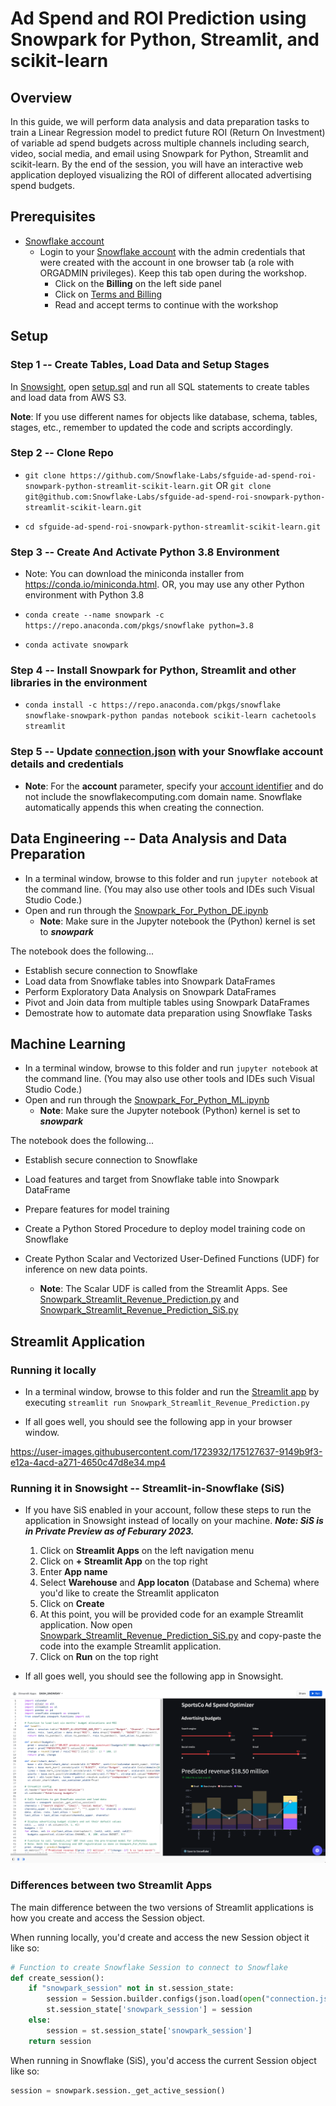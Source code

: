 # Ad Spend and ROI Prediction using Snowpark for Python, Streamlit, and scikit-learn

## Overview

In this guide, we will perform data analysis and data preparation tasks to train a Linear Regression model to predict future ROI (Return On Investment) of variable ad spend budgets across multiple channels including search, video, social media, and email using Snowpark for Python, Streamlit and scikit-learn. By the end of the session, you will have an interactive web application deployed visualizing the ROI of different allocated advertising spend budgets.

## Prerequisites

* [Snowflake account](https://signup.snowflake.com/)
  * Login to your [Snowflake account](https://app.snowflake.com/) with the admin credentials that were created with the account in one browser tab (a role with ORGADMIN privileges). Keep this tab open during the workshop.
    * Click on the **Billing** on the left side panel
    * Click on [Terms and Billing](https://app.snowflake.com/terms-and-billing)
    * Read and accept terms to continue with the workshop

## Setup

### **Step 1** -- Create Tables, Load Data and Setup Stages

In [Snowsight](https://docs.snowflake.com/en/user-guide/ui-snowsight.html), open [setup.sql](setup.sql) and run all SQL statements to create tables and load data from AWS S3.

**Note**: If you use different names for objects like database, schema, tables, stages, etc., remember to updated the code and scripts accordingly.

### **Step 2** -- Clone Repo

* `git clone https://github.com/Snowflake-Labs/sfguide-ad-spend-roi-snowpark-python-streamlit-scikit-learn.git` OR `git clone git@github.com:Snowflake-Labs/sfguide-ad-spend-roi-snowpark-python-streamlit-scikit-learn.git`

* `cd sfguide-ad-spend-roi-snowpark-python-streamlit-scikit-learn.git`

### **Step 3** -- Create And Activate Python 3.8 Environment

* Note: You can download the miniconda installer from
https://conda.io/miniconda.html. OR, you may use any other Python environment with Python 3.8
  
* `conda create --name snowpark -c https://repo.anaconda.com/pkgs/snowflake python=3.8`

* `conda activate snowpark`

### **Step 4** -- Install Snowpark for Python, Streamlit and other libraries in the environment

* `conda install -c https://repo.anaconda.com/pkgs/snowflake snowflake-snowpark-python pandas notebook scikit-learn cachetools streamlit`

### **Step 5** -- Update [connection.json](connection.json) with your Snowflake account details and credentials

* **Note**: For the **account** parameter, specify your [account identifier](https://docs.snowflake.com/en/user-guide/admin-account-identifier.html) and do not include the snowflakecomputing.com domain name. Snowflake automatically appends this when creating the connection.

## Data Engineering -- Data Analysis and Data Preparation

* In a terminal window, browse to this folder and run `jupyter notebook` at the command line. (You may also use other tools and IDEs such Visual Studio Code.)
* Open and run through the [Snowpark_For_Python_DE.ipynb](Snowpark_For_Python_DE.ipynb)
  * **Note**: Make sure in the Jupyter notebook the (Python) kernel is set to ***snowpark***

The notebook does the following...

* Establish secure connection to Snowflake
* Load data from Snowflake tables into Snowpark DataFrames
* Perform Exploratory Data Analysis on Snowpark DataFrames
* Pivot and Join data from multiple tables using Snowpark DataFrames
* Demostrate how to automate data preparation using Snowflake Tasks

## Machine Learning

* In a terminal window, browse to this folder and run `jupyter notebook` at the command line. (You may also use other tools and IDEs such Visual Studio Code.)
* Open and run through the [Snowpark_For_Python_ML.ipynb](Snowpark_For_Python_ML.ipynb)
  * **Note**: Make sure the Jupyter notebook (Python) kernel is set to ***snowpark***

The notebook does the following...

* Establish secure connection to Snowflake
* Load features and target from Snowflake table into Snowpark DataFrame
* Prepare features for model training
* Create a Python Stored Procedure to deploy model training code on Snowflake
* Create Python Scalar and Vectorized User-Defined Functions (UDF) for inference on new data points.

  * **Note**: The Scalar UDF is called from the Streamlit Apps. See [Snowpark_Streamlit_Revenue_Prediction.py](Snowpark_Streamlit_Revenue_Prediction.py) and [Snowpark_Streamlit_Revenue_Prediction_SiS.py](Snowpark_Streamlit_Revenue_Prediction_SiS.py)

## Streamlit Application

### Running it locally

* In a terminal window, browse to this folder and run the [Streamlit app](Snowpark_Streamlit_Revenue_Prediction.py) by executing `streamlit run Snowpark_Streamlit_Revenue_Prediction.py`

* If all goes well, you should see the following app in your browser window.

https://user-images.githubusercontent.com/1723932/175127637-9149b9f3-e12a-4acd-a271-4650c47d8e34.mp4

### Running it in Snowsight -- Streamlit-in-Snowflake (SiS)

* If you have SiS enabled in your account, follow these steps to run the application in Snowsight instead of locally on your machine. ***Note: SiS is in Private Preview as of Feburary 2023.***

  1) Click on **Streamlit Apps** on the left navigation menu
  2) Click on **+ Streamlit App** on the top right
  3) Enter **App name**
  4) Select **Warehouse** and **App locaton** (Database and Schema) where you'd like to create the Streamlit applicaton
  5) Click on **Create**
  6) At this point, you will be provided code for an example Streamlit application. Now open [Snowpark_Streamlit_Revenue_Prediction_SiS.py](Snowpark_Streamlit_Revenue_Prediction_SiS.py) and copy-paste the code into the example Streamlit application.
  7) Click on **Run** on the top right

* If all goes well, you should see the following app in Snowsight.

![Streamlin-in-Snowflake](assets/app_sis.png)

### Differences between two Streamlit Apps

The main difference between the two versions of Streamlit applications is how you create and access the Session object.

When running locally, you'd create and access the new Session object it like so:

```python
# Function to create Snowflake Session to connect to Snowflake
def create_session():
    if "snowpark_session" not in st.session_state:
        session = Session.builder.configs(json.load(open("connection.json"))).create()
        st.session_state['snowpark_session'] = session
    else:
        session = st.session_state['snowpark_session']
    return session
```

When running in Snowflake (SiS), you'd access the current Session object like so:

```python
session = snowpark.session._get_active_session()
```

